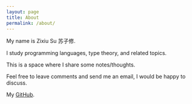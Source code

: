 ```yaml
---
layout: page
title: About
permalink: /about/
---
```


My name is Zixiu Su 苏子修.

I study programming languages, type theory, and related topics.

This is a space where I share some notes/thoughts.

Feel free to leave comments and send me an email, I would be happy to discuss.

My [GitHub](https://github.com/suzx917).


